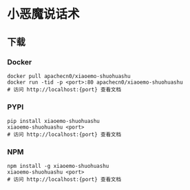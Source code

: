 # 小恶魔说话术

## 下载

### Docker

```
docker pull apachecn0/xiaoemo-shuohuashu
docker run -tid -p <port>:80 apachecn0/xiaoemo-shuohuashu
# 访问 http://localhost:{port} 查看文档
```

### PYPI

```
pip install xiaoemo-shuohuashu
xiaoemo-shuohuashu <port>
# 访问 http://localhost:{port} 查看文档
```

### NPM

```
npm install -g xiaoemo-shuohuashu
xiaoemo-shuohuashu <port>
# 访问 http://localhost:{port} 查看文档
```
